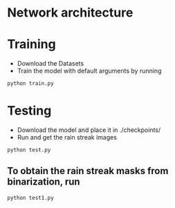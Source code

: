 # Network architecture
# Training
+ Download the Datasets
+ Train the model with default arguments by running
```
python train.py
```
# Testing
+ Download the model and place it in ./checkpoints/
+ Run and get the rain streak images
```
python test.py
```
## To obtain the rain streak masks from binarization, run
```
python test1.py
```

